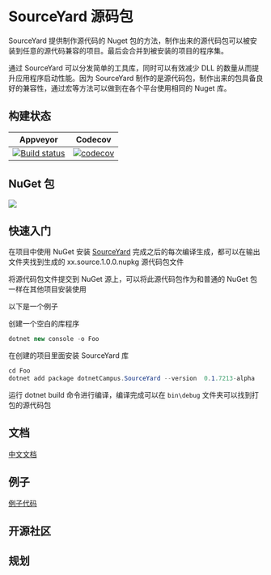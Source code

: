 # SourceYard 源码包

SourceYard 提供制作源代码的 Nuget 包的方法，制作出来的源代码包可以被安装到任意的源代码兼容的项目。最后会合并到被安装的项目的程序集。

通过 SourceYard 可以分发简单的工具库，同时可以有效减少 DLL 的数量从而提升应用程序启动性能。因为 SourceYard 制作的是源代码包，制作出来的包具备良好的兼容性，通过宏等方法可以做到在各个平台使用相同的 Nuget 库。

## 构建状态

Appveyor|Codecov
:-:|:-:
[![Build status][ai]][al]|[![codecov][ci]][cl]

<!-- a / c 是所用插件的首字母，i 是 icon，l 是 link。 -->

[ai]: https://ci.appveyor.com/api/projects/status/kxn9iakcittmvrcj?svg=true
[al]: https://ci.appveyor.com/project/xinyuehtx/sourceyard
[ci]: https://codecov.io/gh/dotnet-campus/SourceYard/branch/master/graph/badge.svg
[cl]: https://codecov.io/gh/dotnet-campus/SourceYard

## NuGet 包

[![](https://img.shields.io/nuget/v/dotnetCampus.SourceYard.svg)](https://www.nuget.org/packages/dotnetCampus.SourceYard)

## 快速入门

在项目中使用 NuGet 安装 [SourceYard](https://www.nuget.org/packages/dotnetCampus.SourceYard) 完成之后的每次编译生成，都可以在输出文件夹找到生成的 xx.source.1.0.0.nupkg 源代码包文件

将源代码包文件提交到 NuGet 源上，可以将此源代码包作为和普通的 NuGet 包一样在其他项目安装使用

以下是一个例子

创建一个空白的库程序

```csharp
dotnet new console -o Foo
```

在创建的项目里面安装 SourceYard 库

```csharp
cd Foo
dotnet add package dotnetCampus.SourceYard --version  0.1.7213-alpha
```

运行 dotnet build 命令进行编译，编译完成可以在 `bin\debug` 文件夹可以找到打包的源代码包

## 文档

[中文文档](./docs/zh-cn)

## 例子

[例子代码](./sample)

## 开源社区

## 规划
